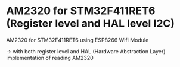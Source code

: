 # AM2320 for STM32F411RET6 (Register level and HAL level I2C)
AM2320 for STM32F411RET6 using ESP8266 Wifi Module

-> with both register level and HAL (Hardware Abstraction Layer) implementation of reading AM2320
